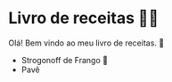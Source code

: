 # Livro de receitas :man_cook:

Olá! Bem vindo ao meu livro de receitas. :clap:

- Strogonoff de Frango :chicken:
- Pavê
